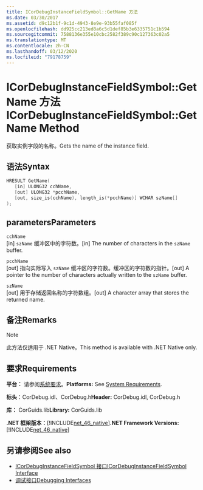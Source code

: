 ```yaml
---
title: ICorDebugInstanceFieldSymbol::GetName 方法
ms.date: 03/30/2017
ms.assetid: d9c12b1f-9c1d-4943-8e9e-93b55faf085f
ms.openlocfilehash: dd925cc213ed8a6c5d1def85b3e6335751c1b594
ms.sourcegitcommit: 7588136e355e10cbc2582f389c90c127363c02a5
ms.translationtype: MT
ms.contentlocale: zh-CN
ms.lasthandoff: 03/12/2020
ms.locfileid: "79178759"
---
```

# <a name="icordebuginstancefieldsymbolgetname-method"></a><span data-ttu-id="ad965-102">ICorDebugInstanceFieldSymbol::GetName 方法</span><span class="sxs-lookup"><span data-stu-id="ad965-102">ICorDebugInstanceFieldSymbol::GetName Method</span></span>
<span data-ttu-id="ad965-103">获取实例字段的名称。</span><span class="sxs-lookup"><span data-stu-id="ad965-103">Gets the name of the instance field.</span></span>  
  
## <a name="syntax"></a><span data-ttu-id="ad965-104">语法</span><span class="sxs-lookup"><span data-stu-id="ad965-104">Syntax</span></span>  
  
```cpp  
HRESULT GetName(  
   [in] ULONG32 cchName,
   [out] ULONG32 *pcchName,
   [out, size_is(cchName), length_is(*pcchName)] WCHAR szName[]  
);  
```  
  
## <a name="parameters"></a><span data-ttu-id="ad965-105">parameters</span><span class="sxs-lookup"><span data-stu-id="ad965-105">Parameters</span></span>  
 `cchName`  
 <span data-ttu-id="ad965-106">[in] `szName` 缓冲区中的字符数。</span><span class="sxs-lookup"><span data-stu-id="ad965-106">[in] The number of characters in the `szName` buffer.</span></span>  
  
 `pcchName`  
 <span data-ttu-id="ad965-107">[out] 指向实际写入 `szName` 缓冲区的字符数。缓冲区的字符数的指针。</span><span class="sxs-lookup"><span data-stu-id="ad965-107">[out] A pointer to the number of characters actually written to the `szName` buffer.</span></span>  
  
 `szName`  
 <span data-ttu-id="ad965-108">[out] 用于存储返回名称的字符数组。</span><span class="sxs-lookup"><span data-stu-id="ad965-108">[out] A character array that stores the returned name.</span></span>  
  
## <a name="remarks"></a><span data-ttu-id="ad965-109">备注</span><span class="sxs-lookup"><span data-stu-id="ad965-109">Remarks</span></span>  
  
> [!NOTE]
> <span data-ttu-id="ad965-110">此方法仅适用于 .NET Native。</span><span class="sxs-lookup"><span data-stu-id="ad965-110">This method is available with .NET Native only.</span></span>  
  
## <a name="requirements"></a><span data-ttu-id="ad965-111">要求</span><span class="sxs-lookup"><span data-stu-id="ad965-111">Requirements</span></span>  
 <span data-ttu-id="ad965-112">**平台：** 请参阅[系统要求](../../../../docs/framework/get-started/system-requirements.md)。</span><span class="sxs-lookup"><span data-stu-id="ad965-112">**Platforms:** See [System Requirements](../../../../docs/framework/get-started/system-requirements.md).</span></span>  
  
 <span data-ttu-id="ad965-113">**标头**：CorDebug.idl、CorDebug.h</span><span class="sxs-lookup"><span data-stu-id="ad965-113">**Header:** CorDebug.idl, CorDebug.h</span></span>  
  
 <span data-ttu-id="ad965-114">**库：** CorGuids.lib</span><span class="sxs-lookup"><span data-stu-id="ad965-114">**Library:** CorGuids.lib</span></span>  
  
 <span data-ttu-id="ad965-115">**.NET 框架版本：**[!INCLUDE[net_46_native](../../../../includes/net-46-native-md.md)]</span><span class="sxs-lookup"><span data-stu-id="ad965-115">**.NET Framework Versions:** [!INCLUDE[net_46_native](../../../../includes/net-46-native-md.md)]</span></span>  
  
## <a name="see-also"></a><span data-ttu-id="ad965-116">另请参阅</span><span class="sxs-lookup"><span data-stu-id="ad965-116">See also</span></span>

- [<span data-ttu-id="ad965-117">ICorDebugInstanceFieldSymbol 接口</span><span class="sxs-lookup"><span data-stu-id="ad965-117">ICorDebugInstanceFieldSymbol Interface</span></span>](icordebuginstancefieldsymbol-interface.md)
- [<span data-ttu-id="ad965-118">调试接口</span><span class="sxs-lookup"><span data-stu-id="ad965-118">Debugging Interfaces</span></span>](debugging-interfaces.md)
